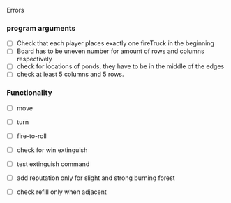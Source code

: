 Errors

<h3> program arguments</h3>

- [ ] Check that each player places exactly one fireTruck in the beginning
- [ ] Board has to be uneven number for amount of rows and columns respectively
- [ ] check for locations of ponds, they have to be in the middle of the edges
- [ ] check at least 5 columns and 5 rows.

<h3> Functionality </h3>

- [ ] move
- [ ] turn
- [ ] fire-to-roll


- [ ] check for win extinguish


- [ ] test extinguish command

- [ ] add reputation only for slight and strong burning forest
- [ ] check refill only when adjacent